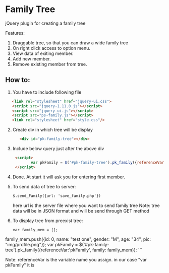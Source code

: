 Family Tree
===========

jQuery plugin for creating a family tree

Features:

1. Draggable tree, so that you can draw a wide family tree
2. On right click access to option menu.
3. View data of exiting member.
4. Add new member.
5. Remove existing member from tree.



How to:
-----------------------------------------------------------
1. You have to include following file

 ```html
    <link rel="stylesheet" href="jquery-ui.css">
    <script src="jquery-1.11.0.js"></script>
    <script src="jquery-ui.js"></script>
    <script src="ps-family.js"></script>
    <link rel="stylesheet" href="style.css"/>
```
2. Create div in which tree will be display
     ```html
        <div id="pk-family-tree"></div>
    ```
3. Include below query just after the above div 
    ```html
     <script>
            var pkFamily = $('#pk-family-tree').pk_family({referenceVar:'pkFamily'});
     </script>
    ```
4. Done. At start it will ask you for entering first member.

5. To send data of tree to server:
    ```html
    $.send_Family({url: 'save_family.php'})
    ```
   here url is the server file where you want to send family tree
Note: tree data will be in JSON format and will be send through GET method

6. To display tree from preexist tree:
    ```html    
    var family_mem = [];
family_mem.push({id: 0, name: "test one", gender: "M", age: "34", pic: "img/profile.png"});
var pkFamily = $('#pk-family-tree').pk_family({referenceVar:'pkFamily', family: family_mem});
    ```

Note: referenceVar is the variable name you assign. in our case "var pkFamily" it is
